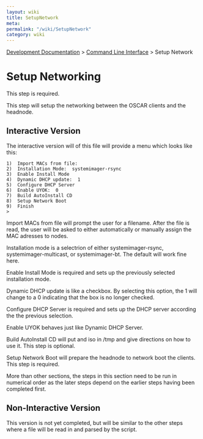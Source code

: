 ```yaml
---
layout: wiki
title: SetupNetwork
meta: 
permalink: "/wiki/SetupNetwork"
category: wiki
---
```

<!-- Name: SetupNetwork -->
<!-- Version: 5 -->
<!-- Author: wesbland -->

[Development Documentation](/wiki/DevelDocs/) > [Command Line Interface](/wiki/CLI/) > Setup Network

# Setup Networking

This step is required.

This step will setup the networking between the OSCAR clients and the headnode.

## Interactive Version

The interactive version will of this file will provide a menu which looks like this:


    1)  Import MACs from file:   
    2)  Installation Mode:  systemimager-rsync
    3)  Enable Install Mode
    4)  Dynamic DHCP update:  1
    5)  Configure DHCP Server
    6)  Enable UYOK:  0
    7)  Build AutoInstall CD
    8)  Setup Network Boot
    9)  Finish
    >  

Import MACs from file will prompt the user for a filename.  After the file is read, the user will be asked to either automatically or manually assign the MAC adresses to nodes.

Installation mode is a selectrion of either systemimager-rsync, systemimager-multicast, or systemimager-bt.  The default will work fine here.

Enable Install Mode is required and sets up the previously selected installation mode.

Dynamic DHCP update is like a checkbox.  By selecting this option, the 1 will change to a 0 indicating that the box is no longer checked.

Configure DHCP Server is required and sets up the DHCP server according the the previous selection.

Enable UYOK behaves just like Dynamic DHCP Server.

Build AutoInstall CD will put and iso in /tmp and give directions on how to use it.  This step is optional.

Setup Network Boot will prepare the headnode to network boot the clients.  This step is required.

More than other sections, the steps in this section need to be run in numerical order as the later steps depend on the earlier steps having been completed first.  

## Non-Interactive Version

This version is not yet completed, but will be similar to the other steps where a file will be read in and parsed by the script.